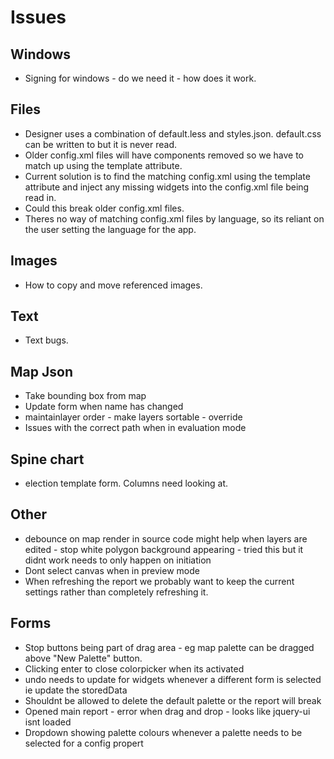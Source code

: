 # Issues

## Windows
- Signing for windows - do we need it - how does it work.

## Files
- Designer uses a combination of default.less and styles.json. default.css can be written to but it is never read.
- Older config.xml files will have components removed so we have to match up using the template attribute.
- Current solution is to find the matching config.xml using the template attribute and inject any missing widgets into the config.xml file being read in.
- Could this break older config.xml files.
- Theres no way of matching config.xml files by language, so its reliant on the user setting the language for the app.

## Images
- How to copy and move referenced images.

## Text
- Text bugs.

## Map Json
- Take bounding box from map
- Update form when name has changed
- maintainlayer order - make layers sortable - override
- Issues with the correct path when in evaluation mode

## Spine chart
- election template form. Columns need looking at.

## Other
- debounce on map render in source code might help when layers are edited - stop white polygon background appearing - tried this but it didnt work
needs to only happen on initiation
- Dont select canvas when in preview mode
- When refreshing the report we probably want to keep the current settings rather than completely refreshing it.

## Forms
- Stop buttons being part of drag area - eg map palette can be dragged above "New Palette" button.
- Clicking enter to close colorpicker when its activated
- undo needs to update for widgets whenever a different form is selected ie update the storedData
- Shouldnt be allowed to delete the default palette or the report will break
- Opened main report - error when drag and drop - looks like jquery-ui isnt loaded
- Dropdown showing palette colours whenever a palette needs to be selected for a config propert
